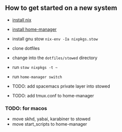 ## How to get started on a new system
  * [install nix](https://nixos.org "nixos")
  * [install home-manager](https://github.com/nix-community/home-manager#installation)
  * install gnu stow `nix-env -Ia nixpkgs.stow`
  * clone dotfiles
  * change into the `dotfiles/stowed` directory
  * run `stow nixpkgs -t ~`
  * run `home-manager switch`


  * TODO: add spacemacs private layer into stowed
  * TODO: add tmux.conf to home-manager

### TODO: for macos
  * move skhd, yabai, karabiner to stowed
  * move start_scripts to home-manager
